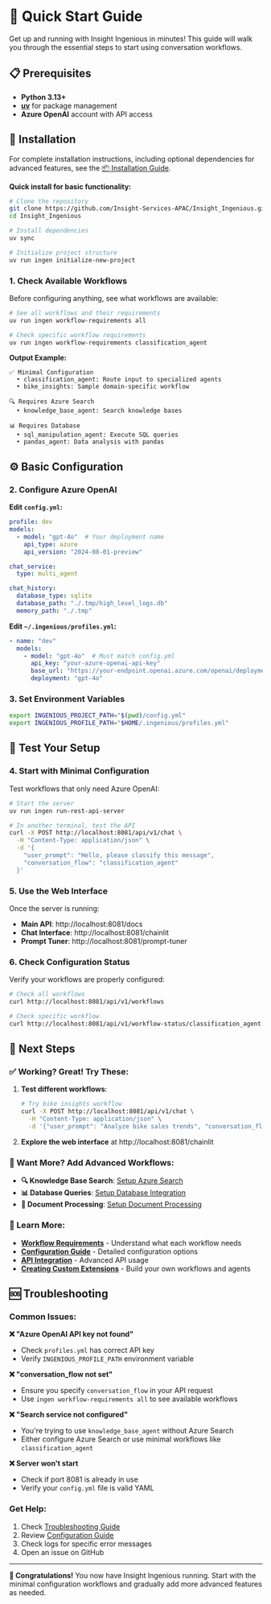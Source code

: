# 🏁 Quick Start Guide

Get up and running with Insight Ingenious in minutes! This guide will walk you through the essential steps to start using conversation workflows.

## 📋 Prerequisites

- **Python 3.13+**
- **[uv](https://docs.astral.sh/uv/)** for package management
- **Azure OpenAI** account with API access

## 🚀 Installation

For complete installation instructions, including optional dependencies for advanced features, see the [📦 Installation Guide](./installation.md).

**Quick install for basic functionality:**

```bash
# Clone the repository
git clone https://github.com/Insight-Services-APAC/Insight_Ingenious.git
cd Insight_Ingenious

# Install dependencies
uv sync

# Initialize project structure
uv run ingen initialize-new-project
```

### 1. Check Available Workflows

Before configuring anything, see what workflows are available:

```bash
# See all workflows and their requirements
uv run ingen workflow-requirements all

# Check specific workflow requirements
uv run ingen workflow-requirements classification_agent
```

**Output Example:**
```
✅ Minimal Configuration
  • classification_agent: Route input to specialized agents
  • bike_insights: Sample domain-specific workflow

🔍 Requires Azure Search
  • knowledge_base_agent: Search knowledge bases

📊 Requires Database
  • sql_manipulation_agent: Execute SQL queries
  • pandas_agent: Data analysis with pandas
```

## ⚙️ Basic Configuration

### 2. Configure Azure OpenAI

**Edit `config.yml`:**
```yaml
profile: dev
models:
  - model: "gpt-4o"  # Your deployment name
    api_type: azure
    api_version: "2024-08-01-preview"

chat_service:
  type: multi_agent

chat_history:
  database_type: sqlite
  database_path: "./.tmp/high_level_logs.db"
  memory_path: "./.tmp"
```

**Edit `~/.ingenious/profiles.yml`:**
```yaml
- name: "dev"
  models:
    - model: "gpt-4o"  # Must match config.yml
      api_key: "your-azure-openai-api-key"
      base_url: "https://your-endpoint.openai.azure.com/openai/deployments/gpt-4o/chat/completions?api-version=2024-08-01-preview"
      deployment: "gpt-4o"
```

### 3. Set Environment Variables

```bash
export INGENIOUS_PROJECT_PATH="$(pwd)/config.yml"
export INGENIOUS_PROFILE_PATH="$HOME/.ingenious/profiles.yml"
```

## 🧪 Test Your Setup

### 4. Start with Minimal Configuration

Test workflows that only need Azure OpenAI:

```bash
# Start the server
uv run ingen run-rest-api-server

# In another terminal, test the API
curl -X POST http://localhost:8081/api/v1/chat \
  -H "Content-Type: application/json" \
  -d '{
    "user_prompt": "Hello, please classify this message",
    "conversation_flow": "classification_agent"
  }'
```

### 5. Use the Web Interface

Once the server is running:

- **Main API**: http://localhost:8081/docs
- **Chat Interface**: http://localhost:8081/chainlit
- **Prompt Tuner**: http://localhost:8081/prompt-tuner

### 6. Check Configuration Status

Verify your workflows are properly configured:

```bash
# Check all workflows
curl http://localhost:8081/api/v1/workflows

# Check specific workflow
curl http://localhost:8081/api/v1/workflow-status/classification_agent
```

## 🎯 Next Steps

### ✅ Working? Great! Try These:

1. **Test different workflows**:
   ```bash
   # Try bike insights workflow
   curl -X POST http://localhost:8081/api/v1/chat \
     -H "Content-Type: application/json" \
     -d '{"user_prompt": "Analyze bike sales trends", "conversation_flow": "bike_insights"}'
   ```

2. **Explore the web interface** at http://localhost:8081/chainlit

### 🔧 Want More? Add Advanced Workflows:

- **🔍 Knowledge Base Search**: [Setup Azure Search](../configuration/README.md#azure-search-services)
- **📊 Database Queries**: [Setup Database Integration](../configuration/README.md#database-configuration)
- **📄 Document Processing**: [Setup Document Processing](../guides/document-processing/)

### 📖 Learn More:

- [**Workflow Requirements**](../workflows/README.md) - Understand what each workflow needs
- [**Configuration Guide**](../configuration/README.md) - Detailed configuration options
- [**API Integration**](../guides/api-integration.md) - Advanced API usage
- [**Creating Custom Extensions**](../extensions/README.md) - Build your own workflows and agents

## 🆘 Troubleshooting

### Common Issues:

**❌ "Azure OpenAI API key not found"**
- Check `profiles.yml` has correct API key
- Verify `INGENIOUS_PROFILE_PATH` environment variable

**❌ "conversation_flow not set"**
- Ensure you specify `conversation_flow` in your API request
- Use `ingen workflow-requirements all` to see available workflows

**❌ "Search service not configured"**
- You're trying to use `knowledge_base_agent` without Azure Search
- Either configure Azure Search or use minimal workflows like `classification_agent`

**❌ Server won't start**
- Check if port 8081 is already in use
- Verify your `config.yml` file is valid YAML

### Get Help:

1. Check [Troubleshooting Guide](troubleshooting.md)
2. Review [Configuration Guide](../configuration/README.md)
3. Check logs for specific error messages
4. Open an issue on GitHub

---

**🎉 Congratulations!** You now have Insight Ingenious running. Start with the minimal configuration workflows and gradually add more advanced features as needed.
